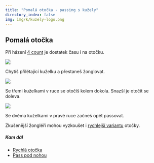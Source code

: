 ```yaml
---
title: "Pomalá otočka - passing s kužely"
directory_index: false
img: img/k/kuzely-logo.png
---
```


## Pomalá otočka


Při házení <a href="4count.html" title="Základ passování.">4 count</a> je dostatek času i na otočku.

![](img/p/pomalaotockaa.png)

Chytíš přilétající kuželku a přestaneš žonglovat.

![](img/p/pomalaotockab.png)

Se třemi kuželkami v ruce se otočíš kolem dokola. Snazší je otočit se doleva.

![](img/p/pomalaotockac.png)

Se dvěma kuželkami v pravé ruce začneš opět passovat.


Zkušenější žongléři mohou vyzkoušet i <a href="rychla-otocka.html" title="Rychlejší způsob.">rychlejší variantu</a> otočky.


##### Kam dál

- [Rychlá otočka](/kuzely/passing/rychla-otocka.html "Otočení při passingu")
- [Pass pod nohou](/kuzely/passing/podnohou.html "Házení kuželky pod nohou")
